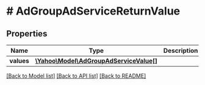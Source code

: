 # # AdGroupAdServiceReturnValue

## Properties

Name | Type | Description | Notes
------------ | ------------- | ------------- | -------------
**values** | [**\Yahoo\Model\AdGroupAdServiceValue[]**](AdGroupAdServiceValue.md) |  | [optional] 

[[Back to Model list]](../../README.md#documentation-for-models) [[Back to API list]](../../README.md#documentation-for-api-endpoints) [[Back to README]](../../README.md)


